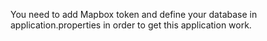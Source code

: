 You need to add Mapbox token and define your database in application.properties in order to get this application work.
